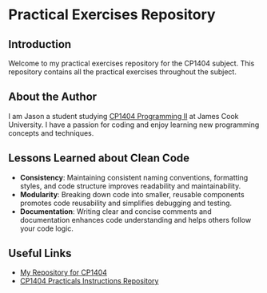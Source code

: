 # Practical Exercises Repository

## Introduction
Welcome to my practical exercises repository for the CP1404 subject. This repository contains all the practical exercises throughout the subject.

## About the Author
I am Jason a student studying [CP1404 Programming II](https://github.com/CP1404) at James Cook University. 
I have a passion for coding and enjoy learning new programming concepts and techniques.


## Lessons Learned about Clean Code
- **Consistency**: Maintaining consistent naming conventions, formatting styles, and code structure improves readability and maintainability.
- **Modularity**: Breaking down code into smaller, reusable components promotes code reusability and simplifies debugging and testing.
- **Documentation**: Writing clear and concise comments and documentation enhances code understanding and helps others follow your code logic.

## Useful Links
- [My Repository for CP1404](https://github.com/JasonE88/CP1404PRACTICALS)
- [CP1404 Practicals Instructions Repository](https://github.com/CP1404/cp1404practicals)

